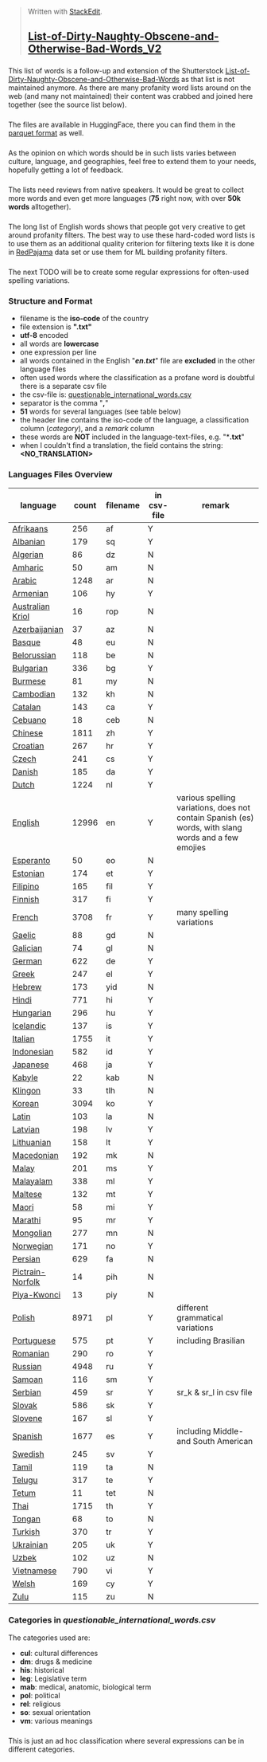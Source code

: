 > Written with [StackEdit](https://stackedit.io/).
> ## [List-of-Dirty-Naughty-Obscene-and-Otherwise-Bad-Words_V2](https://github.com/LDNOOBWV2/List-of-Dirty-Naughty-Obscene-and-Otherwise-Bad-Words_V2#list-of-dirty-naughty-obscene-and-otherwise-bad-words_v2)
### 
This list of words is a follow-up and extension of the Shutterstock [List-of-Dirty-Naughty-Obscene-and-Otherwise-Bad-Words](https://github.com/LDNOOBW/List-of-Dirty-Naughty-Obscene-and-Otherwise-Bad-Words/tree/master) as that list is not maintained anymore. As there are many profanity word lists around on the web (and many not maintained) their content was crabbed and joined here together (see the source list below). 
###
The files are available in HuggingFace, there you can find them in the [parquet format](https://huggingface.co/datasets/PeterGraebner/LDNOOBW_V2/tree/refs%2Fconvert%2Fparquet/default/train) as well.
###
As the opinion on which words should be in such lists varies between culture, language, and geographies, feel free to extend them to your needs, hopefully getting a lot of feedback.
###
The lists need reviews from native speakers. It would be great to collect more words and even get more languages (**75** right now, with over **50k words** alltogether).
###
The long list of English words shows that people got very creative to get around profanity filters. The best way to use these hard-coded word lists is to use them as an additional quality criterion for filtering texts like it is done in [RedPajama](https://github.com/togethercomputer/RedPajama-Data) data set or use them for ML building profanity filters.
###
The next TODO will be to create some regular expressions for often-used spelling variations.
### Structure and Format
 - filename is the **iso-code** of the country
 - file extension is **".txt"** 
 - **utf-8** encoded
 - all words are **lowercase**
 - one expression per line
 - all words contained in the English "***en.txt***" file are **excluded** in the other language files
 - often used words where the classification as a profane word is doubtful there is a separate csv file
 - the csv-file is: [questionable_international_words.csv](questionable_international_words.csv)
 - separator is the comma "**,**"
 - **51** words for several languages (see table below)
 - the header line contains the iso-code of the language, a classification column (*category*), and a *remark* column
 - these words are **NOT** included in the language-text-files, e.g. "***.txt**"
 - when I couldn't find a translation, the field contains the string: **<NO_TRANSLATION>**
### Languages Files Overview
language | count | filename | in csv-file | remark
--- | --- | --- | --- | ---
 [Afrikaans](data/af.txt)   | 256 | af | Y|
 [Albanian](data/sq.txt)    | 179 | sq | Y|
 [Algerian](data/dz.txt)    |  86 | dz | N|
 [Amharic](data/am.txt)     |  50 | am | N|
 [Arabic](data/ar.txt)      |1248 | ar | N|
 [Armenian](data/hy.txt)    | 106 | hy | Y|
 [Australian Kriol](data/rop.txt)  |  16 | rop| N|
 [Azerbaijanian](data/az.txt)      |  37 | az | N|
 [Basque](data/eu.txt)      |  48 | eu | N|
 [Belorussian](data/be.txt) | 118 | be | N|
 [Bulgarian](data/bg.txt)   | 336 | bg | Y|
 [Burmese](data/my.txt)     |  81 | my | N|
 [Cambodian](data/kh.txt)   | 132 | kh | N|
 [Catalan](data/ca.txt)     | 143 | ca | Y|
 [Cebuano](data/ceb.txt)    |  18 | ceb| N|
 [Chinese](data/zh.txt)     |1811 | zh | Y|
 [Croatian](data/hr.txt)    | 267 | hr | Y|
 [Czech](data/cs.txt)       | 241 | cs | Y|
 [Danish](data/da.txt)      | 185 | da | Y|
 [Dutch](data/nl.txt)       |1224 | nl | Y|
 [English](data/en.txt)     |12996| en | Y| various spelling variations, does not contain Spanish (es) words, with slang words and a few emojies
 [Esperanto](data/eo.txt)   |  50 | eo | N|
 [Estonian](data/et.txt)    | 174 | et | Y|
 [Filipino](data/fil.txt)   | 165 | fil| Y|
 [Finnish](data/fi.txt)     | 317 | fi | Y|
 [French](data/fr.txt)      |3708 | fr | Y| many spelling variations
 [Gaelic](data/gd.txt)      |  88 | gd | N|
 [Galician](data/gl.txt)    |  74 | gl | N|
 [German](data/de.txt)      | 622 | de | Y|
 [Greek](data/el.txt)       | 247 | el | Y|
 [Hebrew](data/yid.txt)     | 173 | yid| N|
 [Hindi](data/hi.txt)       | 771 | hi | Y|
 [Hungarian](data/hu.txt)   | 296 | hu | Y|
 [Icelandic](data/is.txt)   | 137 | is | Y|
 [Italian](data/it.txt)     |1755 | it | Y|
 [Indonesian](data/id.txt)  | 582 | id | Y|
 [Japanese](data/ja.txt)    | 468 | ja | Y|
 [Kabyle](data/kab.txt)     |  22 | kab| N|
 [Klingon](data/tlh.txt)    |  33 | tlh| N|
 [Korean](data/ko.txt)      |3094 | ko | Y|
 [Latin](data/la.txt)       | 103 | la | N|
 [Latvian](data/lv.txt)     | 198 | lv | Y|
 [Lithuanian](data/lt.txt)  | 158 | lt | Y|
 [Macedonian](data/mk.txt)  | 192 | mk | N|
 [Malay](data/ms.txt)       | 201 | ms | Y|
 [Malayalam](data/ml.txt)   | 338 | ml | Y|
 [Maltese](data/mt.txt)     | 132 | mt | Y|
 [Maori](data/mi.txt)       |  58 | mi | Y|
 [Marathi](data/mr.txt)     |  95 | mr | Y|
 [Mongolian](data/mn.txt)   | 277 | mn | N|
 [Norwegian](data/no.txt)   | 171 | no | Y|
 [Persian](data/fa.txt)     | 629 | fa | N|
 [Pictrain-Norfolk](data/pih.txt) |  14 | pih| N|
 [Piya-Kwonci](data/piy.txt)      |  13 | piy| N|
 [Polish](data/pl.txt)      |8971 | pl | Y| different grammatical variations
 [Portuguese](data/pt.txt)  | 575 | pt | Y| including Brasilian
 [Romanian](data/ro.txt)    | 290 | ro | Y|
 [Russian](data/ru.txt)     |4948 | ru | Y|
 [Samoan](data/sm.txt)      | 116 | sm | Y|
 [Serbian](data/sr.txt)     | 459 | sr | Y| sr_k & sr_l in csv file
 [Slovak](data/sk.txt)      | 586 | sk | Y|
 [Slovene](data/sl.txt)     | 167 | sl | Y|
 [Spanish](data/es.txt)     |1677 | es | Y| including Middle- and South American
 [Swedish](data/sv.txt)     | 245 | sv | Y|
 [Tamil](data/ta.txt)       | 119 | ta | N|
 [Telugu](data/te.txt)      | 317 | te | Y|
 [Tetum](data/tet.txt)      |  11 | tet| N|
 [Thai](data/th.txt)        |1715 | th | Y|
 [Tongan](data/to.txt)      |  68 | to | N|
 [Turkish](data/tr.txt)     | 370 | tr | Y|
 [Ukrainian](data/uk.txt)   | 205 | uk | Y|
 [Uzbek](data/uz.txt)       | 102 | uz | N|
 [Vietnamese](data/vi.txt)  | 790 | vi | Y|
 [Welsh](data/cy.txt)       | 169 | cy | Y|
 [Zulu](data/zu.txt)        | 115 | zu | N|
### Categories in *questionable_international_words.csv*
The categories used are:
 - **cul**: cultural differences
 - **dm**: drugs & medicine
 - **his**: historical 
 - **leg**: Legislative term
 - **mab**: medical, anatomic, biological term
 - **pol**: political
 - **rel**: religious
 - **so**: sexual orientation
 - **vm**: various meanings
###
 This is just an ad hoc classification where several expressions can be in different categories.

